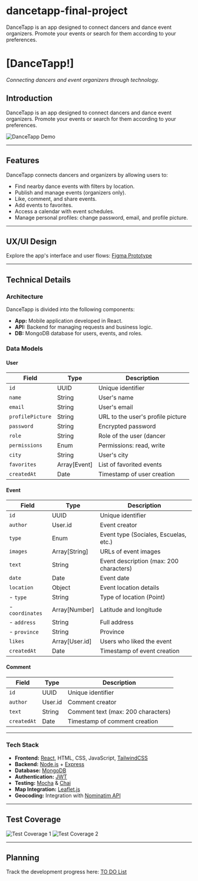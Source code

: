 # dancetapp-final-project
DanceTapp is an app designed to connect dancers and dance event organizers. Promote your events or search for them according to your preferences.

# [DanceTapp!]
*Connecting dancers and event organizers through technology.*

## Introduction
DanceTapp is an app designed to connect dancers and dance event organizers. Promote your events or search for them according to your preferences.

![DanceTapp Demo](https://i.gifer.com/placeholder.gif)

---

## Features
DanceTapp connects dancers and organizers by allowing users to:
- Find nearby dance events with filters by location.
- Publish and manage events (organizers only).
- Like, comment, and share events.
- Add events to favorites.
- Access a calendar with event schedules.
- Manage personal profiles: change password, email, and profile picture.

---

## UX/UI Design
Explore the app's interface and user flows: [Figma Prototype](https://www.figma.com/proto/0u87rR655ioxblXuFer6mB/Untitled?node-id=0-1&t=uV9czdTHqqmrNzAg-1)

---

## Technical Details

### Architecture
DanceTapp is divided into the following components:
- **App:** Mobile application developed in React.
- **API:** Backend for managing requests and business logic.
- **DB:** MongoDB database for users, events, and roles.

### Data Models
#### User
| Field          | Type        | Description                               |
|-----------------|-------------|-------------------------------------------|
| `id`           | UUID        | Unique identifier                        |
| `name`         | String      | User's name                              |
| `email`        | String      | User's email                             |
| `profilePicture` | String    | URL to the user's profile picture        |
| `password`     | String      | Encrypted password                       |
| `role`         | String      | Role of the user (dancer | organizer)    |
| `permissions`  | Enum        | Permissions: read, write                 |
| `city`         | String      | User's city                              |
| `favorites`    | Array[Event]| List of favorited events                 |
| `createdAt`    | Date        | Timestamp of user creation               |

#### Event
| Field         | Type        | Description                               |
|---------------|-------------|-------------------------------------------|
| `id`          | UUID        | Unique identifier                        |
| `author`      | User.id     | Event creator                            |
| `type`        | Enum        | Event type (Sociales, Escuelas, etc.)    |
| `images`      | Array[String]| URLs of event images                    |
| `text`        | String      | Event description (max: 200 characters)  |
| `date`        | Date        | Event date                               |
| `location`    | Object      | Event location details                   |
| - `type`      | String      | Type of location (Point)                 |
| - `coordinates` | Array[Number] | Latitude and longitude                |
| - `address`   | String      | Full address                             |
| - `province`  | String      | Province                                 |
| `likes`       | Array[User.id]| Users who liked the event              |
| `createdAt`   | Date        | Timestamp of event creation              |

#### Comment
| Field         | Type        | Description                               |
|---------------|-------------|-------------------------------------------|
| `id`          | UUID        | Unique identifier                        |
| `author`      | User.id     | Comment creator                          |
| `text`        | String      | Comment text (max: 200 characters)       |
| `createdAt`   | Date        | Timestamp of comment creation            |

---

### Tech Stack
- **Frontend:** [React](https://reactjs.org/), HTML, CSS, JavaScript, [TailwindCSS](https://tailwindcss.com/)
- **Backend:** [Node.js](https://nodejs.org/) + [Express](https://expressjs.com/)
- **Database:** [MongoDB](https://www.mongodb.com/)
- **Authentication:** [JWT](https://jwt.io/)
- **Testing:** [Mocha](https://mochajs.org/) & [Chai](https://www.chaijs.com/)
- **Map Integration:** [Leaflet.js](https://leafletjs.com/)
- **Geocoding:** Integration with [Nominatim API](https://nominatim.org/)

---

## Test Coverage
![Test Coverage 1](image.png)
![Test Coverage 2](image-1.png)

---

## Planning
Track the development progress here: [TO DO List](https://github.com/b00tc4mp/isdi-bootcamp-202409/issues/233)

